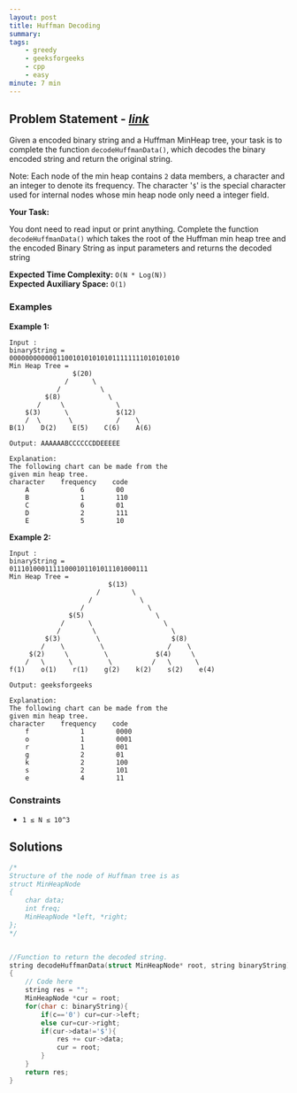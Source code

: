 ```yaml
---
layout: post
title: Huffman Decoding                   
summary:
tags:
    - greedy
    - geeksforgeeks
    - cpp
    - easy
minute: 7 min
---
```


## Problem Statement - [*link*](https://practice.geeksforgeeks.org/problems/huffman-decoding/0/?track=DSASP-Greedy&batchId=154#)  

Given a encoded binary string and a Huffman MinHeap tree, your task is to complete the function `decodeHuffmanData()`, which decodes the binary encoded string and return the original string. 

Note: Each node of the min heap contains `2` data members, a character and an integer to denote its frequency. The character '`$`' is the special character used for internal nodes whose min heap node only need a integer field. 

**Your Task:** 

You dont need to read input or print anything. Complete the function `decodeHuffmanData()` which takes the root of the Huffman min heap tree and the encoded Binary String as input parameters and returns the decoded string


**Expected Time Complexity:** `O(N * Log(N))`           
**Expected Auxiliary Space:** `O(1)`


### Examples

**Example 1:**   
```
Input :
binaryString = 
0000000000001100101010101011111111010101010
Min Heap Tree =  
                $(20)
              /      \
            /          \
         $(8)            \
       /     \             \
    $(3)      \            $(12)
    /  \       \           /    \
B(1)    D(2)    E(5)    C(6)    A(6)

Output: AAAAAABCCCCCCDDEEEEE

Explanation:
The following chart can be made from the 
given min heap tree.
character    frequency    code
    A             6        00                 
    B             1        110
    C             6        01
    D             2        111    
    E             5        10
```

**Example 2:**   
```
Input :
binaryString =
01110100011111000101101011101000111
Min Heap Tree =  
                         $(13)
                      /        \
                    /            \
                  /                \
               $(5)                  \
             /      \                  \
            /        \                   \
         $(3)         \                  $(8)
        /    \         \                /    \
     $(2)     \         \            $(4)     \
    /   \      \         \          /   \      \
f(1)    o(1)    r(1)    g(2)    k(2)    s(2)    e(4)

Output: geeksforgeeks

Explanation:
The following chart can be made from the 
given min heap tree.
character    frequency    code
    f             1        0000                 
    o             1        0001
    r             1        001
    g             2        01    
    k             2        100
    s             2        101
    e             4        11
```

### Constraints

+ `1 ≤ N ≤ 10^3`

## Solutions

```cpp
/*
Structure of the node of Huffman tree is as
struct MinHeapNode
{
	char data;
	int freq;
	MinHeapNode *left, *right;
};
*/


//Function to return the decoded string.
string decodeHuffmanData(struct MinHeapNode* root, string binaryString)
{
    // Code here
    string res = "";
    MinHeapNode *cur = root;
    for(char c: binaryString){
        if(c=='0') cur=cur->left;
        else cur=cur->right;
        if(cur->data!='$'){
            res += cur->data;
            cur = root;
        }
    }
    return res;
}
```

